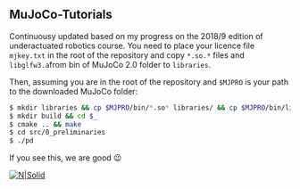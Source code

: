 ## MuJoCo-Tutorials
Continuousy updated based on my progress on the 2018/9 edition of underactuated robotics course. You need to place your licence file ```mjkey.txt``` in the root of the repository and copy ```*.so.*``` files and ```libglfw3.a```from bin of MuJoCo 2.0 folder to ```libraries```.

Then, assuming you are in the root of the repository and ```$MJPRO``` is your path to the downloaded MuJoCo folder:

```sh
$ mkdir libraries && cp $MJPRO/bin/*.so* libraries/ && cp $MJPRO/bin/libglfw3.a libraries/
$ mkdir build && cd $_
$ cmake .. && make
$ cd src/0_preliminaries
$ ./pd
```
If you see this, we are good :wink:

[![N|Solid](https://cdn-images-1.medium.com/max/800/1*A73_QqmDm3puXsBv4FldGg.gif)](https://medium.com/coinmonks/mujoco-tutorial-on-mits-underactuated-robotics-in-c-part-0-2cbd259f6adc)
